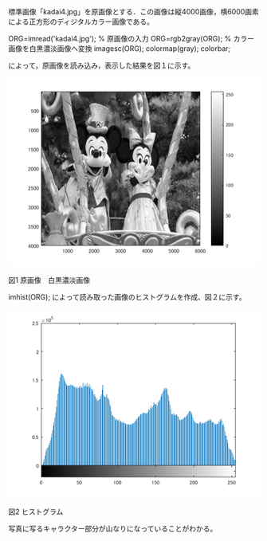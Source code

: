 標準画像「kadai4.jpg」を原画像とする．この画像は縦4000画像，横6000画素による正方形のディジタルカラー画像である。

ORG=imread('kadai4.jpg'); % 原画像の入力
ORG=rgb2gray(ORG); % カラー画像を白黒濃淡画像へ変換
imagesc(ORG); colormap(gray); colorbar;

によって，原画像を読み込み，表示した結果を図１に示す。

![原画像](https://github.com/takumikanedadendai/lecture_image_processing/blob/master/2018%20teisyutu%20kadai/kadai%20sozai/kadai4/kadai4-2.png)

図1   原画像　白黒濃淡画像

imhist(ORG);
によって読み取った画像のヒストグラムを作成、図２に示す。

![原画像](https://github.com/takumikanedadendai/lecture_image_processing/blob/master/2018%20teisyutu%20kadai/kadai%20sozai/kadai4/kadai4-1.png)

図2   ヒストグラム

写真に写るキャラクター部分が山なりになっていることがわかる。
